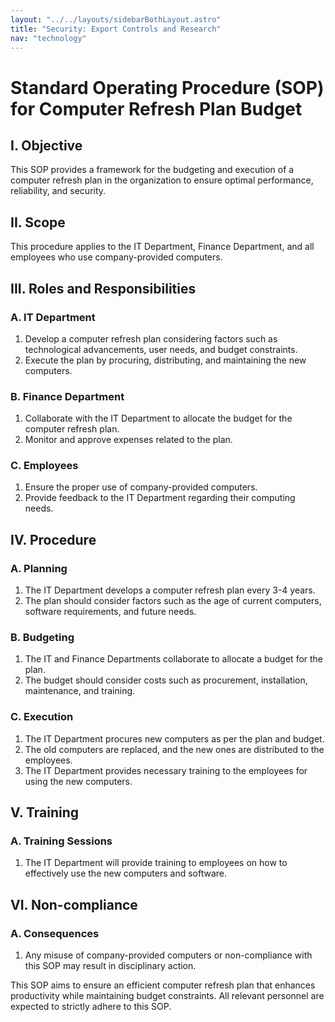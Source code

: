 ```yaml
---
layout: "../../layouts/sidebarBothLayout.astro"
title: "Security: Export Controls and Research"
nav: "technology"
---
```


# Standard Operating Procedure (SOP) for Computer Refresh Plan Budget

## I. Objective

This SOP provides a framework for the budgeting and execution of a computer refresh plan in the organization to ensure optimal performance, reliability, and security.

## II. Scope

This procedure applies to the IT Department, Finance Department, and all employees who use company-provided computers.

## III. Roles and Responsibilities

### A. IT Department

1. Develop a computer refresh plan considering factors such as technological advancements, user needs, and budget constraints.
2. Execute the plan by procuring, distributing, and maintaining the new computers.

### B. Finance Department

1. Collaborate with the IT Department to allocate the budget for the computer refresh plan.
2. Monitor and approve expenses related to the plan.

### C. Employees

1. Ensure the proper use of company-provided computers.
2. Provide feedback to the IT Department regarding their computing needs.

## IV. Procedure

### A. Planning

1. The IT Department develops a computer refresh plan every 3-4 years.
2. The plan should consider factors such as the age of current computers, software requirements, and future needs.

### B. Budgeting

1. The IT and Finance Departments collaborate to allocate a budget for the plan.
2. The budget should consider costs such as procurement, installation, maintenance, and training.

### C. Execution

1. The IT Department procures new computers as per the plan and budget.
2. The old computers are replaced, and the new ones are distributed to the employees.
3. The IT Department provides necessary training to the employees for using the new computers.

## V. Training

### A. Training Sessions

1. The IT Department will provide training to employees on how to effectively use the new computers and software.

## VI. Non-compliance

### A. Consequences

1. Any misuse of company-provided computers or non-compliance with this SOP may result in disciplinary action.

This SOP aims to ensure an efficient computer refresh plan that enhances productivity while maintaining budget constraints. All relevant personnel are expected to strictly adhere to this SOP.
